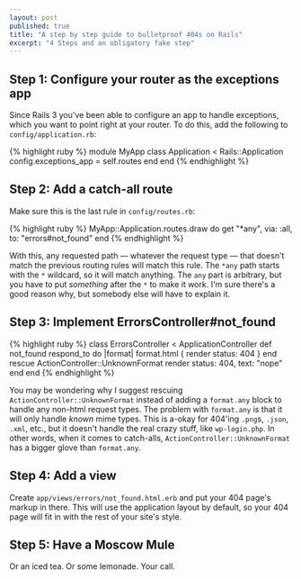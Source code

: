 ```yaml
---
layout: post
published: true
title: "A step by step guide to bulletproof 404s on Rails"
excerpt: "4 Steps and an obligatory fake step"
---
```


## Step 1: Configure your router as the exceptions app

Since Rails 3 you've been able to configure an app to handle exceptions, which you want to point right at your router. To do this, add the following to `config/application.rb`:

{% highlight ruby %}
module MyApp
  class Application < Rails::Application
    config.exceptions_app = self.routes
  end
end
{% endhighlight %}

## Step 2: Add a catch-all route

Make sure this is the last rule in `config/routes.rb`:

{% highlight ruby %}
MyApp::Application.routes.draw do
  get "*any", via: :all, to: "errors#not_found"
end
{% endhighlight %}

With this, any requested path &mdash; whatever the request type &mdash; that doesn't match the previous routing rules will match this rule. The `*any` path starts with the `*` wildcard, so it will match anything. The `any` part is arbitrary, but you have to put *something* after the `*` to make it work. I'm sure there's a good reason why, but somebody else will have to explain it.

## Step 3: Implement ErrorsController#not_found

{% highlight ruby %}
class ErrorsController < ApplicationController
  def not_found
    respond_to do |format|
      format.html { render status: 404 }
    end
  rescue ActionController::UnknownFormat
    render status: 404, text: "nope"
  end
end
{% endhighlight %}

You may be wondering why I suggest rescuing `ActionController::UnknownFormat` instead of adding a `format.any` block to handle any non-html request types. The problem with `format.any` is that it will only handle *known* mime types. This is a-okay for 404'ing `.png`s, `.json`, `.xml`, etc., but it doesn't handle the real crazy stuff, like `wp-login.php`. In other words, when it comes to catch-alls, `ActionController::UnknownFormat` has a bigger glove than `format.any`.

## Step 4: Add a view

Create `app/views/errors/not_found.html.erb` and put your 404 page's markup in there. This will use the application layout by default, so your 404 page will fit in with the rest of your site's style.

## Step 5: Have a Moscow Mule

Or an iced tea. Or some lemonade. Your call.
